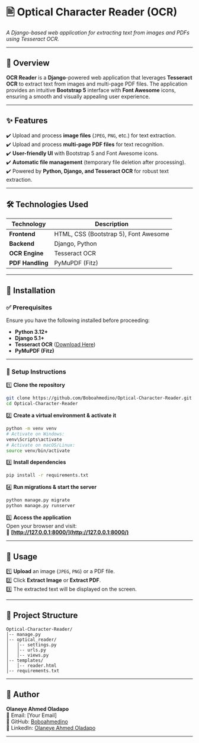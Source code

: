 # 🖹 Optical Character Reader (OCR)  
_A Django-based web application for extracting text from images and PDFs using Tesseract OCR._

---

## 🚀 Overview  
**OCR Reader** is a **Django**-powered web application that leverages **Tesseract OCR** to extract text from images and multi-page PDF files. The application provides an intuitive **Bootstrap 5** interface with **Font Awesome** icons, ensuring a smooth and visually appealing user experience.

---

## ✨ Features  
✔️ Upload and process **image files** (`JPEG`, `PNG`, etc.) for text extraction.  
✔️ Upload and process **multi-page PDF files** for text recognition.  
✔️ **User-friendly UI** with Bootstrap 5 and Font Awesome icons.  
✔️ **Automatic file management** (temporary file deletion after processing).  
✔️ Powered by **Python, Django, and Tesseract OCR** for robust text extraction.  

---

## 🛠️ Technologies Used  
| **Technology**   | **Description** |
|-----------------|---------------|
| **Frontend**   | HTML, CSS (Bootstrap 5), Font Awesome |
| **Backend**    | Django, Python |
| **OCR Engine** | Tesseract OCR |
| **PDF Handling** | PyMuPDF (Fitz) |

---

## 🔧 Installation  

### ✅ Prerequisites  
Ensure you have the following installed before proceeding:  
- **Python 3.12+**  
- **Django 5.1+**  
- **Tesseract OCR** ([Download Here](https://github.com/UB-Mannheim/tesseract/wiki))  
- **PyMuPDF (Fitz)**  

---

### 📌 Setup Instructions  

1️⃣ **Clone the repository**  
```sh
git clone https://github.com/Boboahmedino/Optical-Character-Reader.git
cd Optical-Character-Reader
```

2️⃣ **Create a virtual environment & activate it**  
```sh
python -m venv venv
# Activate on Windows:
venv\Scripts\activate
# Activate on macOS/Linux:
source venv/bin/activate
```

3️⃣ **Install dependencies**  
```sh
pip install -r requirements.txt
```

4️⃣ **Run migrations & start the server**  
```sh
python manage.py migrate
python manage.py runserver
```

5️⃣ **Access the application**  
Open your browser and visit:  
🔗 **[http://127.0.0.1:8000/](http://127.0.0.1:8000/)**  

---

## 🎯 Usage  

1️⃣ **Upload** an image (`JPEG`, `PNG`) or a PDF file.  
2️⃣ Click **Extract Image** or **Extract PDF**.  
3️⃣ The extracted text will be displayed on the screen.  

---

## 📁 Project Structure  
```plaintext
Optical-Character-Reader/
│-- manage.py
│-- optical_reader/
│   │-- settings.py
│   │-- urls.py
│   │-- views.py
│-- templates/
│   │-- reader.html
│-- requirements.txt
```

---

## 👤 Author  
**Olaneye Ahmed Oladapo**  
📧 Email: [Your Email]  
🔗 GitHub: [Boboahmedino](https://github.com/Boboahmedino)  
🔗 LinkedIn: [Olaneye Ahmed Oladapo](https://www.linkedin.com/in/olaneye/)  

---
